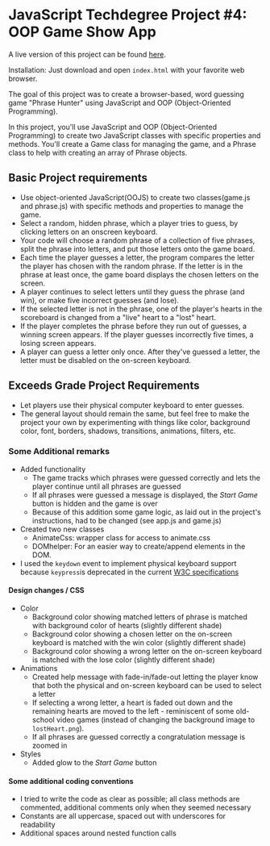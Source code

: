 # JavaScript Techdegree Project #4: OOP Game Show App

A live version of this project can be found [here](https://rliess.github.io/js-techdegree-project4/).

Installation: Just download and open `index.html` with your favorite web browser.

The goal of this project was to create a browser-based, word guessing game "Phrase Hunter" using JavaScript and OOP (Object-Oriented Programming).

In this project, you'll use JavaScript and OOP (Object-Oriented Programming) to create two JavaScript classes with specific properties and methods. You'll create a Game class for managing the game, and a Phrase class to help with creating an array of Phrase objects.

## Basic Project requirements

* Use object-oriented JavaScript(OOJS) to create two classes(game.js and phrase.js) with specific methods and properties to manage the game.
* Select a random, hidden phrase, which a player tries to guess, by clicking letters on an onscreen keyboard.
* Your code will choose a random phrase of a collection of five phrases, split the phrase into letters, and put those letters onto the game board.
* Each time the player guesses a letter, the program compares the letter the player has chosen with the random phrase. If the letter is in the phrase at least once, the game board displays the chosen letters on the screen.
* A player continues to select letters until they guess the phrase (and win), or make five incorrect guesses (and lose). 
* If the selected letter is not in the phrase, one of the player's hearts in the scoreboard is changed from a "live" heart to a "lost" heart.
* If the player completes the phrase before they run out of guesses, a winning screen appears. If the player guesses incorrectly five times, a losing screen appears.
* A player can guess a letter only once. After they've guessed a letter, the letter must be disabled on the on-screen keyboard.


## Exceeds Grade Project Requirements

* Let players use their physical computer keyboard to enter guesses.
* The general layout should remain the same, but feel free to make the project your own by experimenting with things like color, background color, font, borders, shadows, transitions, animations, filters, etc.


### Some Additional remarks

* Added functionality
    * The game tracks which phrases were guessed correctly and lets the player continue until all phrases are guessed
    * If all phrases were guessed a message is displayed, the _Start Game_ button is hidden and the game is over
    * Because of this addition some game logic, as laid out in the project's instructions, had to be changed (see app.js and game.js)
* Created two new classes
    * AnimateCss: wrapper class for access to animate.css
    * DOMhelper: For an easier way to create/append elements in the DOM.
* I used the `keydown` event to implement physical keyboard support because `keypress`is deprecated in the current [W3C specifications](https://www.w3.org/TR/uievents/#event-type-keypress)  

#### Design changes / CSS

* Color
    * Background color showing matched letters of phrase is matched with background color of hearts (slightly different shade)
    * Background color showing a chosen letter on the on-screen keyboard is matched with the win color (slightly different shade)
    * Background color showing a wrong letter on the on-screen keyboard is matched with the lose color (slightly different shade)
* Animations
    * Created help message with fade-in/fade-out letting the player know that both the physical and on-screen keyboard can be used to select a letter
    * If selecting a wrong letter, a heart is faded out down and the remaining hearts are moved to the left - reminiscent of some old-school video games (instead of changing the background image to `lostHeart.png`).
    * If all phrases are guessed correctly a congratulation message is zoomed in
* Styles
    * Added glow to the _Start Game_ button

#### Some additional coding conventions

* I tried to write the code as clear as possible; all class methods are commented, additional comments only when they seemed necessary
* Constants are all uppercase, spaced out with underscores for readability
* Additional spaces around nested function calls










